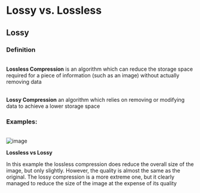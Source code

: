 # Lossy vs. Lossless
## Lossy 


### Definition
<br />**Lossless Compression** is an algorithm which can reduce the storage space required for a piece of information (such as an image) without actually removing data

<br />**Lossy Compression** an algorithm which relies on removing or modifying data to achieve a lower storage space

### Examples: 
<br />![image](https://flat-icons.com/wp-content/uploads/2019/07/Lossy-vs-Lossless.png)

**Lossless vs Lossy**

In this example the lossless compression does reduce the overall size of the image, but only slightly. However, the quality is almost the same as the original. The lossy compression is a more extreme one, but it clearly managed to reduce the size of the image at the expense of its quality
